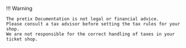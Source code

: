 !!! Warning 

    The pretix Documentation is not legal or financial advice. 
    Please consult a tax advisor before setting the tax rules for your shop. 
    We are not responsible for the correct handling of taxes in your ticket shop. 